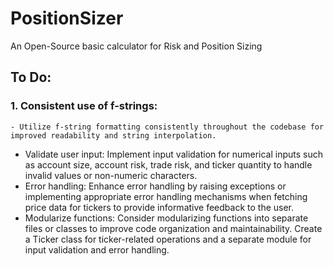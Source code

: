 # PositionSizer
An Open-Source basic calculator for Risk and Position Sizing


## To Do:
### 1. Consistent use of f-strings: 
    - Utilize f-string formatting consistently throughout the codebase for improved readability and string interpolation.
- Validate user input: Implement input validation for numerical inputs such as account size, account risk, trade risk, and ticker quantity to handle invalid values or non-numeric characters.
- Error handling: Enhance error handling by raising exceptions or implementing appropriate error handling mechanisms when fetching price data for tickers to provide informative feedback to the user.
- Modularize functions: Consider modularizing functions into separate files or classes to improve code organization and maintainability. Create a Ticker class for ticker-related operations and a separate module for input validation and error handling.
